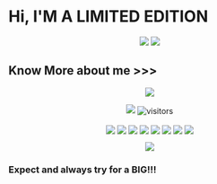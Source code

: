 # Hi, I'M A LIMITED EDITION

<p align="center">
<img src="https://raw.githubusercontent.com/RDXLR/RDXLR/main/IMG/rdxlr_logo_gif.gif">
<img src="https://raw.githubusercontent.com/RDXLR/RDXLR/main/IMG/keyboard.gif">
</p>

## Know More about me >>>

<p align="center">
<img src="https://github-readme-stats.vercel.app/api?username=RDXLR&show_icons=true&theme=radical">
</p>

<p align="center">
<a href="https://hits.seeyoufarm.com"><img src="https://hits.seeyoufarm.com/api/count/incr/badge.svg?url=https%3A%2F%2Fgithub.com%2FRDXLR&count_bg=%2379C83D&title_bg=%23555555&icon=&icon_color=%23E7E7E7&title=hits&edge_flat=false"/></a>
<img align="center" alt="visitors" src="https://visitor-badge.glitch.me/badge?page_id=RDXLR-admin" />
</p>

<p align="center">
<a href="https://github.com/RDXLR/NPhisher" ><img align="center" src="https://github-readme-stats.vercel.app/api/pin/?username=RDXLR&repo=NPhisher&theme=radical"></a>
<a href="https://github.com/RDXLR/LPhisher" ><img align="center" src="https://github-readme-stats.vercel.app/api/pin/?username=RDXLR&repo=LPhisher&theme=radical"></a>
<a href="https://github.com/RDXLR/Tunneler" ><img align="center" src="https://github-readme-stats.vercel.app/api/pin/?username=RDXLR&repo=Tunneler&theme=radical"></a>
<a href="https://github.com/RDXLR/fl00d-wifi" ><img align="center" src="https://github-readme-stats.vercel.app/api/pin/?username=RDXLR&repo=fl00d-wifi&theme=radical"></a>
<a href="https://github.com/RDXLR/Forward-SMS" ><img align="center" src="https://github-readme-stats.vercel.app/api/pin/?username=RDXLR&repo=Forward-SMS&theme=radical"></a>
<a href="https://github.com/RDXLR/keylogger" ><img align="center" src="https://github-readme-stats.vercel.app/api/pin/?username=RDXLR&repo=Keylogger&theme=radical"></a>
<a href="https://github.com/RDXLR/plit" ><img align="center" src="https://github-readme-stats.vercel.app/api/pin/?username=RDXLR&repo=PLIT&theme=radical"></a>
<a href="https://github.com/RDXLR/MSF-payload-autostart" ><img align="center" src="https://github-readme-stats.vercel.app/api/pin/?username=RDXLR&repo=MSF-payload-autostart&theme=radical"></a>
</p>
 
<p align='center'>
  <img align="center" src="https://github-readme-stats.vercel.app/api/top-langs/?username=RDXLR&show_icons=true&hide_border=true&theme=radical">
</p>

### Expect and always try for a BIG!!!
